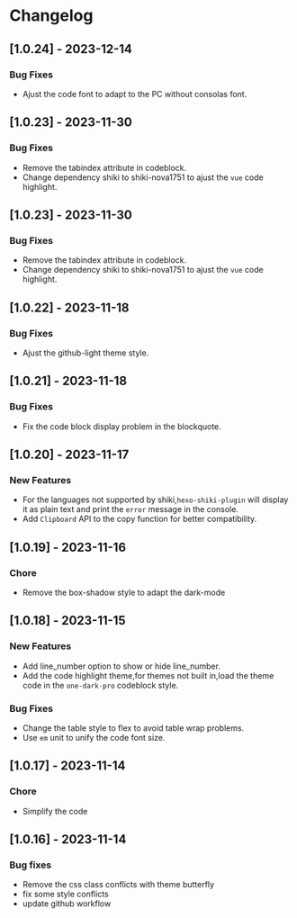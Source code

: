 # Changelog

## [1.0.24] - 2023-12-14

### Bug Fixes

- Ajust the code font to adapt to the PC without consolas font.

## [1.0.23] - 2023-11-30

### Bug Fixes

- Remove the tabindex attribute in codeblock.
- Change dependency shiki to shiki-nova1751 to ajust the `vue` code highlight.

## [1.0.23] - 2023-11-30

### Bug Fixes

- Remove the tabindex attribute in codeblock.
- Change dependency shiki to shiki-nova1751 to ajust the `vue` code highlight.

## [1.0.22] - 2023-11-18

### Bug Fixes

- Ajust the github-light theme style.

## [1.0.21] - 2023-11-18

### Bug Fixes

- Fix the code block display problem in the blockquote.

## [1.0.20] - 2023-11-17

### New Features

- For the languages not supported by shiki,`hexo-shiki-plugin` will display it as plain text and print the `error` message in the console.
- Add `Clipboard` API to the copy function for better compatibility.

## [1.0.19] - 2023-11-16

### Chore

- Remove the box-shadow style to adapt the dark-mode

## [1.0.18] - 2023-11-15

### New Features

- Add line_number option to show or hide line_number.
- Add the code highlight theme,for themes not built in,load the theme code in the `one-dark-pro` codeblock style.

### Bug Fixes

- Change the table style to flex to avoid table wrap problems.
- Use `em` unit to unify the code font size.

## [1.0.17] - 2023-11-14

### Chore

- Simplify the code

## [1.0.16] - 2023-11-14

### Bug fixes

- Remove the css class conflicts with theme butterfly
- fix some style conflicts
- update github workflow

